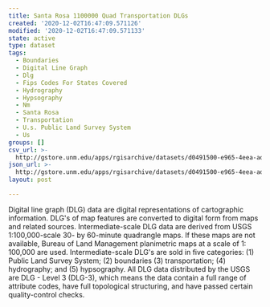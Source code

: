 ```yaml
---
title: Santa Rosa 1100000 Quad Transportation DLGs
created: '2020-12-02T16:47:09.571126'
modified: '2020-12-02T16:47:09.571133'
state: active
type: dataset
tags:
  - Boundaries
  - Digital Line Graph
  - Dlg
  - Fips Codes For States Covered
  - Hydrography
  - Hypsography
  - Nm
  - Santa Rosa
  - Transportation
  - U.s. Public Land Survey System
  - Us
groups: []
csv_url: >-
  http://gstore.unm.edu/apps/rgisarchive/datasets/d0491500-e965-4eea-ad29-c9cd358bdd51/tsantarshp.derived.csv
json_url: >-
  http://gstore.unm.edu/apps/rgisarchive/datasets/d0491500-e965-4eea-ad29-c9cd358bdd51/tsantarshp.derived.json
layout: post

---
```


Digital line graph (DLG) data are digital representations of
cartographic information. DLG's of map features are
converted to digital form from maps and related sources.
Intermediate-scale DLG data are derived from USGS
1:100,000-scale 30- by 60-minute quadrangle maps. If these
maps are not available, Bureau of Land Management
planimetric maps at a scale of 1: 100,000 are used.
Intermediate-scale DLG's are sold in five categories: (1)
Public Land Survey System; (2) boundaries (3)
transportation; (4) hydrography; and (5) hypsography. All
DLG data distributed by the USGS are DLG - Level 3 (DLG-3),
which means the data contain a full range of attribute
codes, have full topological structuring, and have passed
certain quality-control checks.

